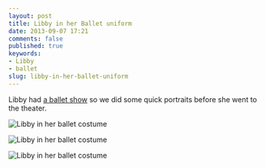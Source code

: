 ```yaml
---
layout: post
title: Libby in her Ballet uniform
date: 2013-09-07 17:21
comments: false
published: true
keywords:
- Libby
- ballet
slug: libby-in-her-ballet-uniform
---
```

Libby had [a ballet show][1] so we did some quick portraits before she went to the theater.

![Libby in her ballet costume](http://media.eick.us/media/photographs/2013/2013-05-18/2013-05-18-libby-ballet-2013-05-18-at-15-34-01.jpg)

![Libby in her ballet costume](http://media.eick.us/media/photographs/2013/2013-05-18/2013-05-18-libby-ballet-2013-05-18-at-15-35-21.jpg)

![Libby in her ballet costume](http://media.eick.us/media/photographs/2013/2013-05-18/2013-05-18-libby-ballet-2013-05-18-at-15-36-13.jpg)

[1]: /blog/2013/08/18/libby-dance-recital/
